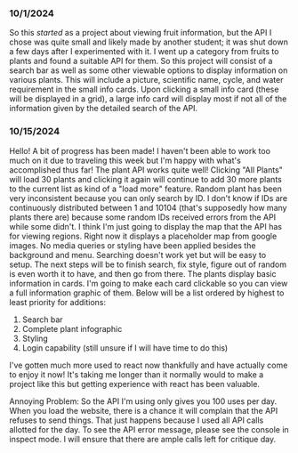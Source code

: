 ### 10/1/2024
So this *started* as a project about viewing fruit information, but the API I chose was quite small and likely made by another student; it was shut down a few days after I experimented with it. I went up a category from fruits to plants and found a suitable API for them. So this project will consist of a search bar as well as some other viewable options to display information on various plants. This will include a picture, scientific name, cycle, and water requirement in the small info cards. Upon clicking a small info card (these will be displayed in a grid), a large info card will display most if not all of the information given by the detailed search of the API.
### 10/15/2024
 Hello! A bit of progress has been made! I haven't been able to work too much on it due to traveling this week but I'm happy with what's accomplished thus far! The plant API works quite well! Clicking "All Plants" will load 30 plants and clicking it again will continue to add 30 more plants to the current list as kind of a "load more" feature. Random plant has been very inconsistent because you can only search by ID. I don't know if IDs are continuously distributed between 1 and 10104 (that's supposedly how many plants there are) because some random IDs received errors from the API while some didn't. I think I'm just going to display the map that the API has for viewing regions. Right now it displays a placeholder map from google images. No media queries or styling have been applied besides the background and menu. Searching doesn't work yet but will be easy to setup. The next steps will be to finish search, fix style, figure out of random is even worth it to have, and then go from there. The plants display basic information in cards. I'm going to make each card clickable so you can view a full information graphic of them. Below will be a list ordered by highest to least priority for additions:


1. Search bar
2. Complete plant infographic
3. Styling
4. Login capability (still unsure if I will have time to do this)


I've gotten much more used to react now thankfully and have actually come to enjoy it now! It's taking me longer than it normally would to make a project like this but getting experience with react has been valuable.


Annoying Problem: So the API I'm using only gives you 100 uses per day. When you load the website, there is a chance it will complain that the API refuses to send things. That just happens because I used all API calls allotted for the day. To see the API error message, please see the console in inspect mode. I will ensure that there are ample calls left for critique day. 